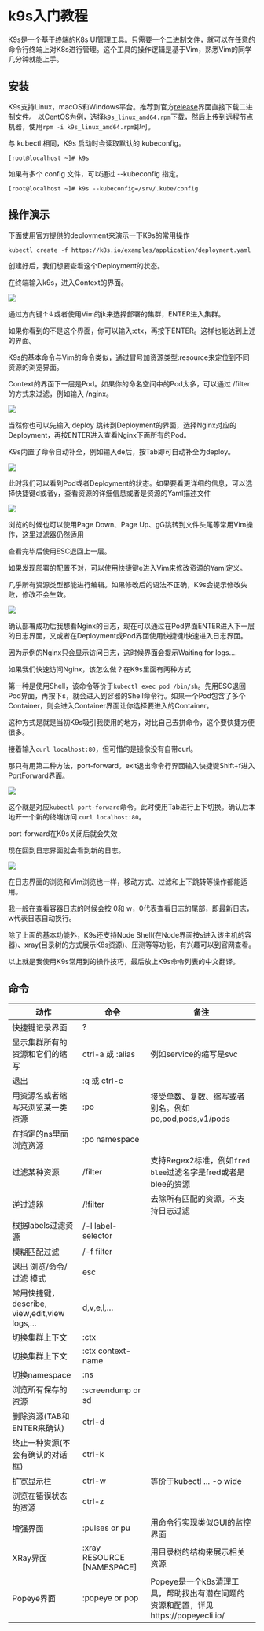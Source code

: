 # k9s入门教程


K9s是一个基于终端的K8s UI管理工具。只需要一个二进制文件，就可以在任意的命令行终端上对K8s进行管理。这个工具的操作逻辑是基于Vim，熟悉Vim的同学几分钟就能上手。

## 安装
K9s支持Linux，macOS和Windows平台。推荐到官方[release](https://github.com/derailed/k9s/releases)界面直接下载二进制文件。
以CentOS为例，选择`k9s_linux_amd64.rpm`下载，然后上传到远程节点机器，使用`rpm -i k9s_linux_amd64.rpm`即可。

与 kubectl 相同，K9s 启动时会读取默认的 kubeconfig。
```
[root@localhost ~]# k9s
```
如果有多个 config 文件，可以通过 --kubeconfig 指定。
```
[root@localhost ~]# k9s --kubeconfig=/srv/.kube/config
```

## 操作演示
下面使用官方提供的deployment来演示一下K9s的常用操作
```
kubectl create -f https://k8s.io/examples/application/deployment.yaml
```
创建好后，我们想要查看这个Deployment的状态。

在终端输入k9s，进入Context的界面。

![](/images/k9s1.png)

通过方向键↑↓或者使用Vim的jk来选择部署的集群，ENTER进入集群。

如果你看到的不是这个界面，你可以输入:ctx，再按下ENTER。这样也能达到上述的界面。

K9s的基本命令与Vim的命令类似，通过冒号加资源类型:resource来定位到不同资源的浏览界面。

Context的界面下一层是Pod。如果你的命名空间中的Pod太多，可以通过 /filter 的方式来过滤，例如输入 /nginx。

![](/images/k9s2.png)

当然你也可以先输入:deploy 跳转到Deployment的界面，选择Nginx对应的Deployment，再按ENTER进入查看Nginx下面所有的Pod。

K9s内置了命令自动补全，例如输入de后，按Tab即可自动补全为deploy。

![](/images/k9s3.png)

此时我们可以看到Pod或者Deployment的状态。如果要看更详细的信息，可以选择快捷键d或者y，查看资源的详细信息或者是资源的Yaml描述文件

![](/images/k9s4.png)

浏览的时候也可以使用Page Down、Page Up、gG跳转到文件头尾等常用Vim操作，这里过滤器仍然适用

查看完毕后使用ESC退回上一层。

如果发现部署的配置不对，可以使用快捷键e进入Vim来修改资源的Yaml定义。

几乎所有资源类型都能进行编辑。如果修改后的语法不正确，K9s会提示修改失败，修改不会生效。

![](/images/k9s5.png)

确认部署成功后我想看Nginx的日志，现在可以通过在Pod界面ENTER进入下一层的日志界面，又或者在Deployment或Pod界面使用快捷键l快速进入日志界面。

因为示例的Nginx只会显示访问日志，这时候界面会提示Waiting for logs....

如果我们快速访问Nginx，该怎么做？在K9s里面有两种方式

第一种是使用Shell，该命令等价于`kubectl exec pod /bin/sh`。先用ESC退回Pod界面，再按下s，就会进入到容器的Shell命令行。如果一个Pod包含了多个Container，则会进入Container界面让你选择要进入的Container。

这种方式是就是当初K9s吸引我使用的地方，对比自己去拼命令，这个要快捷方便很多。

接着输入`curl localhost:80`，但可惜的是镜像没有自带curl。

那只有用第二种方法，port-forward。exit退出命令行界面输入快捷键Shift+f进入PortForward界面。

![](/images/k9s6.png)

这个就是对应`kubectl port-forward`命令。此时使用Tab进行上下切换。确认后本地开一个新的终端访问 `curl localhost:80`。

port-forward在K9s关闭后就会失效

现在回到日志界面就会看到新的日志。

![](/images/k9s7.png)

在日志界面的浏览和Vim浏览也一样，移动方式、过滤和上下跳转等操作都能适用。

我一般在查看容器日志的时候会按 0和 w，0代表查看日志的尾部，即最新日志，w代表日志自动换行。

除了上面的基本功能外，K9s还支持Node Shell(在Node界面按s进入该主机的容器)、xray(目录树的方式展示K8s资源)、压测等等功能，有兴趣可以到官网查看。

以上就是我使用K9s常用到的操作技巧，最后放上K9s命令列表的中文翻译。

## 命令
|动作	|命令|	备注|	
|-------|-------|-------|
|快捷键记录界面|	?	|	|
|显示集群所有的资源和它们的缩写|	ctrl-a 或 :alias	|例如service的缩写是svc	|
|退出	|:q 或 ctrl-c	|	
|用资源名或者缩写来浏览某一类资源|	:po	|接受单数、复数、缩写或者别名。例如po,pod,pods,v1/pods	|
|在指定的ns里面浏览资源|	:po namespace		|
|过滤某种资源	|/filter	|支持Regex2标准，例如`fred	blee`过滤名字是fred或者是blee的资源|
|逆过滤器|	/!filter|	去除所有匹配的资源。不支持日志过滤	|
|根据labels过滤资源|	/-l label-selector	|	
|模糊匹配过滤	|/-f filter|		
|退出 浏览/命令/过滤 模式|	esc		|
|常用快捷键，describe, view,edit,view logs,…	|d,v,e,l,…		|
|切换集群上下文	|:ctx	|	
|切换集群上下文|	:ctx context-name	|	
|切换namespace|	:ns |		
|浏览所有保存的资源	|:screendump or sd	|	
|删除资源(TAB和ENTER来确认)|	ctrl-d		|
|终止一种资源(不会有确认的对话框)|	ctrl-k		|
|扩宽显示栏|	ctrl-w	|等价于kubectl ... -o wide	|
|浏览在错误状态的资源|	ctrl-z	|	
|增强界面	|:pulses or pu |	用命令行实现类似GUI的监控界面	|
|XRay界面|	:xray RESOURCE [NAMESPACE]|	用目录树的结构来展示相关资源	|
|Popeye界面|	:popeye or pop |	Popeye是一个k8s清理工具，帮助找出有潜在问题的资源和配置，详见https://popeyecli.io/ |



